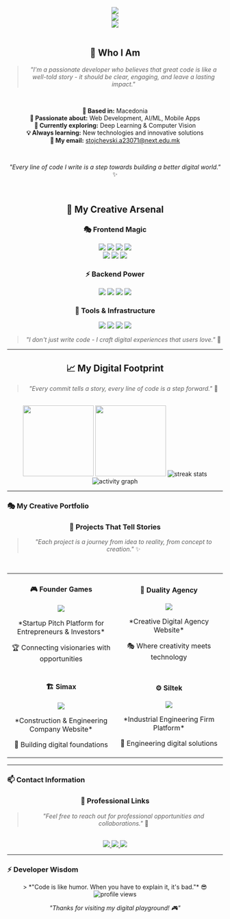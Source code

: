<!-- Creative Header Design -->
<div align="center">
  <!-- Animated Typing Effect -->
  <img src="https://readme-typing-svg.herokuapp.com?font=Fira+Code&pause=1000&color=FF6B6B&center=true&vCenter=true&width=600&lines=Hey+there%2C+I'm+Dragan+%F0%9F%91%8B;Turning+ideas+into+digital+reality;Full-Stack+Developer+%7C+AI+Enthusiast;Let's+build+something+amazing+together" />
  
  <!-- Creative Profile Banner -->
  <br>
  <img src="https://img.shields.io/badge/🚀%20Dragan%20Stojchevski%20%7C%20Full%20Stack%20Developer-FF6B6B?style=for-the-badge&logo=github&logoColor=white" />
  
  <!-- Creative Status -->
  <br>
  <img src="https://img.shields.io/badge/💼%20Open%20to%20new%20opportunities%20%7C%20Let's%20connect!-4ECDC4?style=for-the-badge" />
</div>

<br>

<!-- Creative About Me Section -->
<div align="center">
  <h2>🌟 Who I Am</h2>
  
  > *"I'm a passionate developer who believes that great code is like a well-told story - it should be clear, engaging, and leave a lasting impact."*
  
  <br>
  
  **📍 Based in:** Macedonia  
  **🎯 Passionate about:** Web Development, AI/ML, Mobile Apps  
  **🚀 Currently exploring:** Deep Learning & Computer Vision  
  **💡 Always learning:** New technologies and innovative solutions  
  **📧 My email:** stojchevski.a23071@next.edu.mk
  
  <br>
  
  *"Every line of code I write is a step towards building a better digital world."* ✨
</div>

<br>

<!-- Creative Tech Stack Section -->
<div align="center">
  <h2>🎨 My Creative Arsenal</h2>
  
  <h3>🎭 Frontend Magic</h3>
  <img src="https://img.shields.io/badge/HTML5-E34F26?style=for-the-badge&logo=html5&logoColor=white" />
  <img src="https://img.shields.io/badge/CSS3-1572B6?style=for-the-badge&logo=css3&logoColor=white" />
  <img src="https://img.shields.io/badge/JavaScript-F7DF1E?style=for-the-badge&logo=javascript&logoColor=black" />
  <img src="https://img.shields.io/badge/TypeScript-3178C6?style=for-the-badge&logo=typescript&logoColor=white" />
  <br>
  <img src="https://img.shields.io/badge/React-61DAFB?style=for-the-badge&logo=react&logoColor=black" />
  <img src="https://img.shields.io/badge/React%20Native-61DAFB?style=for-the-badge&logo=react&logoColor=black" />
  <img src="https://img.shields.io/badge/TailwindCSS-38B2AC?style=for-the-badge&logo=tailwind-css&logoColor=white" />
  
  <h3>⚡ Backend Power</h3>
  <img src="https://img.shields.io/badge/Node.js-339933?style=for-the-badge&logo=node.js&logoColor=white" />
  <img src="https://img.shields.io/badge/PHP-777BB4?style=for-the-badge&logo=php&logoColor=white" />
  <img src="https://img.shields.io/badge/Laravel-FF2D20?style=for-the-badge&logo=laravel&logoColor=white" />
  <img src="https://img.shields.io/badge/Python-3776AB?style=for-the-badge&logo=python&logoColor=white" />
  
  <h3>🔧 Tools & Infrastructure</h3>
  <img src="https://img.shields.io/badge/MySQL-4479A1?style=for-the-badge&logo=mysql&logoColor=white" />
  <img src="https://img.shields.io/badge/SQLite-003B57?style=for-the-badge&logo=sqlite&logoColor=white" />
  <img src="https://img.shields.io/badge/Git-F05032?style=for-the-badge&logo=git&logoColor=white" />
  <img src="https://img.shields.io/badge/Docker-2496ED?style=for-the-badge&logo=docker&logoColor=white" />
  
  <br>
  
  > *"I don't just write code - I craft digital experiences that users love."* 🎯
</div>

---

<!-- Creative Stats Section -->
<div align="center">
  <h2>📈 My Digital Footprint</h2>
  
  > *"Every commit tells a story, every line of code is a step forward."* 🚀
  
  <br>
  
  <!-- Main Stats -->
  <img src="https://github-readme-stats.vercel.app/api?username=DraganStojcevski&show_icons=true&count_private=true&theme=radical&hide_border=true&bg_color=0D1117&title_color=FF6B6B&text_color=FFFFFF&icon_color=FF6B6B&token=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" height="165"/>
  
  <!-- Top Languages -->
  <img src="https://github-readme-stats.vercel.app/api/top-langs/?username=DraganStojcevski&layout=compact&count_private=true&theme=radical&hide_border=true&bg_color=0D1117&title_color=FF6B6B&text_color=FFFFFF&langs_count=8&token=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" height="165"/>
  
  <!-- Contribution Graph -->
  <img src="https://github-readme-streak-stats.herokuapp.com/?user=DraganStojcevski&theme=radical&hide_border=true&background=0D1117&stroke=FF6B6B&ring=FF6B6B&fire=FF6B6B&currStreakLabel=FF6B6B" alt="streak stats"/>
  
  <!-- Activity Graph -->
  <img src="https://github-readme-activity-graph.vercel.app/graph?username=DraganStojcevski&theme=radical&hide_border=true&bg_color=0D1117&color=FF6B6B&line=FF6B6B&point=FFFFFF" alt="activity graph"/>
</div>

---

### 🎭 My Creative Portfolio
<div align="center">
  <h3>🚀 Projects That Tell Stories</h3>
  
  > *"Each project is a journey from idea to reality, from concept to creation."* ✨
  
  <br>
  
  <!-- Creative Project Showcase -->
  <table>
    <tr>
      <td width="50%">
        <h4 align="center">🎮 Founder Games</h4>
        <p align="center">
          <a href="https://www.foundergames.com/" target="_blank">
            <img src="https://img.shields.io/badge/🎯%20Live%20Demo%20%7C%20View%20Project-FF6B6B?style=for-the-badge&logo=github" />
          </a>
        </p>
        <p align="center">*Startup Pitch Platform for Entrepreneurs & Investors*</p>
        <p align="center">🏆 Connecting visionaries with opportunities</p>
      </td>
      <td width="50%">
        <h4 align="center">🎨 Duality Agency</h4>
        <p align="center">
          <a href="https://duality-agency.com/" target="_blank">
            <img src="https://img.shields.io/badge/🎯%20Live%20Demo%20%7C%20View%20Project-FF6B6B?style=for-the-badge&logo=github" />
          </a>
        </p>
        <p align="center">*Creative Digital Agency Website*</p>
        <p align="center">🎭 Where creativity meets technology</p>
      </td>
    </tr>
    <tr>
      <td width="50%">
        <h4 align="center">🏗️ Simax</h4>
        <p align="center">
          <a href="https://simax.mk/" target="_blank">
            <img src="https://img.shields.io/badge/🎯%20Live%20Demo%20%7C%20View%20Project-FF6B6B?style=for-the-badge&logo=github" />
          </a>
        </p>
        <p align="center">*Construction & Engineering Company Website*</p>
        <p align="center">🏢 Building digital foundations</p>
      </td>
      <td width="50%">
        <h4 align="center">⚙️ Siltek</h4>
        <p align="center">
          <a href="https://siltek-ing.com.mk/" target="_blank">
            <img src="https://img.shields.io/badge/🎯%20Live%20Demo%20%7C%20View%20Project-FF6B6B?style=for-the-badge&logo=github" />
          </a>
        </p>
        <p align="center">*Industrial Engineering Firm Platform*</p>
        <p align="center">🔧 Engineering digital solutions</p>
      </td>
    </tr>
  </table>
</div>

---

### 📫 Contact Information
<div align="center">
  <h3>💼 Professional Links</h3>
  
  > *"Feel free to reach out for professional opportunities and collaborations."* 🌟
  
  <br>
  
  <a href="https://www.linkedin.com/in/draganstojchevski/" target="_blank">
    <img src="https://img.shields.io/badge/LinkedIn-0077B5?style=for-the-badge&logo=linkedin&logoColor=white" />
  </a>
  <a href="mailto:stojchevski.a23071@next.edu.mk">
    <img src="https://img.shields.io/badge/Email-D14836?style=for-the-badge&logo=gmail&logoColor=white" />
  </a>
  <a href="https://github.com/DraganStojchevski" target="_blank">
    <img src="https://img.shields.io/badge/GitHub-100000?style=for-the-badge&logo=github&logoColor=white" />
  </a>
</div>

---

### ⚡ Developer Wisdom
<div align="center">
  > *"Code is like humor. When you have to explain it, it's bad."* 😎
  
  <br>
  
  <img src="https://komarev.com/ghpvc/?username=DraganStojcevski&style=flat-square&color=FF6B6B" alt="profile views" />
  
  <br>
  
  *"Thanks for visiting my digital playground! 🎮"*
</div>

